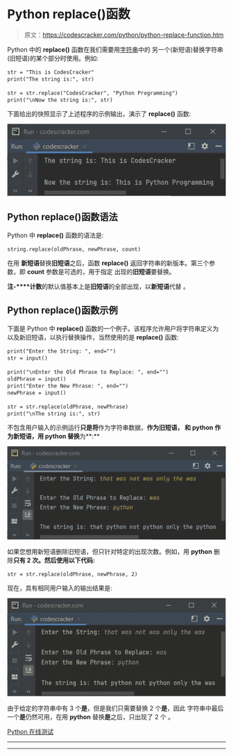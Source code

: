 # Python replace()函数

> 原文：<https://codescracker.com/python/python-replace-function.htm>

Python 中的 **replace()** 函数在我们需要用[字符串](/python/python-strings.htm)中的 另一个(新短语)替换字符串(旧短语)的某个部分时使用。例如:

```
str = "This is CodesCracker"
print("The string is:", str)

str = str.replace("CodesCracker", "Python Programming")
print("\nNow the string is:", str)
```

下面给出的快照显示了上述程序的示例输出，演示了 **replace()** 函数:

![python replace function](img/b757ae419e99dfdc4235b8daf1934a69.png)

## Python replace()函数语法

Python 中 **replace()** 函数的语法是:

```
string.replace(oldPhrase, newPhrase, count)
```

在用 **新短语**替换**旧短语**之后，函数 **replace()** 返回字符串的新版本。第三个参数，即 **count** 参数是可选的，用于指定 出现的**旧短语**要替换。

**注-****计数**的默认值基本上是**旧短语**的全部出现，以**新短语**代替 。

## Python replace()函数示例

下面是 Python 中 **replace()** 函数的一个例子。该程序允许用户将字符串定义为 以及新旧短语，以执行替换操作，当然使用的是 **replace()** 函数:

```
print("Enter the String: ", end="")
str = input()

print("\nEnter the Old Phrase to Replace: ", end="")
oldPhrase = input()
print("Enter the New Phrase: ", end="")
newPhrase = input()

str = str.replace(oldPhrase, newPhrase)
print("\nThe string is:", str)
```

不包含用户输入的示例运行**只是将**作为字符串数据，**作为旧短语， 和 **python** 作为新短语，用 **python** 替换**为**:**

![python replace function example](img/cb4eb2b2e1c34ad2ac2461c278be36cd.png)

如果您想用新短语删除旧短语，但只针对特定的出现次数。例如，用 **python** 删除**只有 2 次。然后使用以下代码:**

```
str = str.replace(oldPhrase, newPhrase, 2)
```

现在，具有相同用户输入的输出结果是:

![python replace function program](img/9c197a2a88d6cc39763b9e7ebe4e1b2b.png)

由于给定的字符串中有 3 个**是**，但是我们只需要替换 2 个**是**，因此 字符串中最后一个**是**仍然可用，在用 **python** 替换**是**之后，只出现了 2 个 。

[Python 在线测试](/exam/showtest.php?subid=10)

* * *

* * *